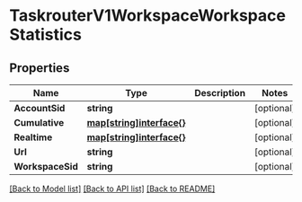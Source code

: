 # TaskrouterV1WorkspaceWorkspaceStatistics

## Properties

Name | Type | Description | Notes
------------ | ------------- | ------------- | -------------
**AccountSid** | **string** |  | [optional] 
**Cumulative** | [**map[string]interface{}**](.md) |  | [optional] 
**Realtime** | [**map[string]interface{}**](.md) |  | [optional] 
**Url** | **string** |  | [optional] 
**WorkspaceSid** | **string** |  | [optional] 

[[Back to Model list]](../README.md#documentation-for-models) [[Back to API list]](../README.md#documentation-for-api-endpoints) [[Back to README]](../README.md)


